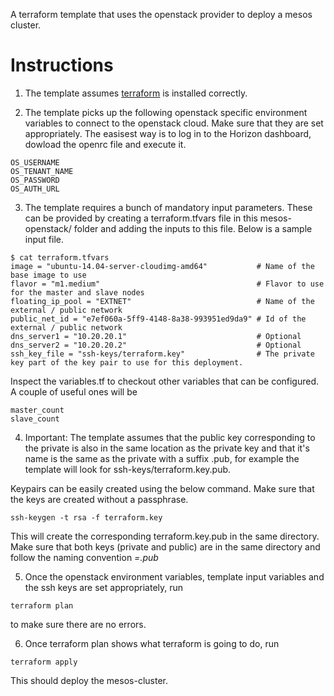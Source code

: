 A terraform template that uses the openstack provider to deploy a mesos cluster.


# Instructions

1. The template assumes [terraform](https://www.terraform.io/) is installed correctly.

2. The template picks up the following openstack specific environment variables to connect to the openstack cloud. Make sure that they are set appropriately. The easisest way is to log in to the Horizon dashboard, dowload the openrc file and execute it.
 ```
 OS_USERNAME
 OS_TENANT_NAME
 OS_PASSWORD
 OS_AUTH_URL
 ```

3. The template requires a bunch of mandatory input parameters. These can be provided by creating a terraform.tfvars file in this mesos-openstack/ folder and adding the inputs to this file. Below is a sample input file.
 ```
 $ cat terraform.tfvars
 image = "ubuntu-14.04-server-cloudimg-amd64"           # Name of the base image to use
 flavor = "m1.medium"                                   # Flavor to use for the master and slave nodes
 floating_ip_pool = "EXTNET"                            # Name of the external / public network
 public_net_id = "e7ef060a-5ff9-4148-8a38-993951ed9da9" # Id of the external / public network
 dns_server1 = "10.20.20.1"                             # Optional
 dns_server2 = "10.20.20.2"                             # Optional
 ssh_key_file = "ssh-keys/terraform.key"                # The private key part of the key pair to use for this deployment.
 ```

 Inspect the variables.tf to checkout other variables that can be configured. A couple of useful ones will be
 ```
 master_count
 slave_count
 ```
4. Important: The template assumes that the public key corresponding to the private is also in the same location as the private key and that it's name is the same as the private with a suffix .pub, for example the template will look for ssh-keys/terraform.key.pub.

 Keypairs can be easily created using the below command. Make sure that the keys are created without a passphrase.
 ```
 ssh-keygen -t rsa -f terraform.key
 ```
 This will create the corresponding terraform.key.pub in the same directory. Make sure that both keys (private and public) are in the same directory and follow the naming convention *<public-key-file-name>=<private-key-file-name>.pub*

5. Once the openstack environment variables, template input variables and the ssh keys are set appropriately, run
 ```
 terraform plan
 ```
 to make sure there are no errors.

6. Once terraform plan shows what terraform is going to do, run
 ```
 terraform apply
 ```

This should deploy the mesos-cluster.


